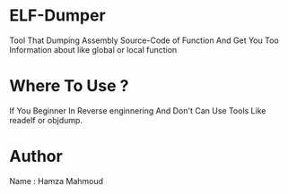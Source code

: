 # ELF-Dumper
Tool That Dumping Assembly Source-Code of Function
And Get You Too Information about like global or local
function

# Where To Use ?
If You Beginner In Reverse enginnering And 
Don't Can Use Tools Like readelf or objdump.

# Author
Name : Hamza Mahmoud
